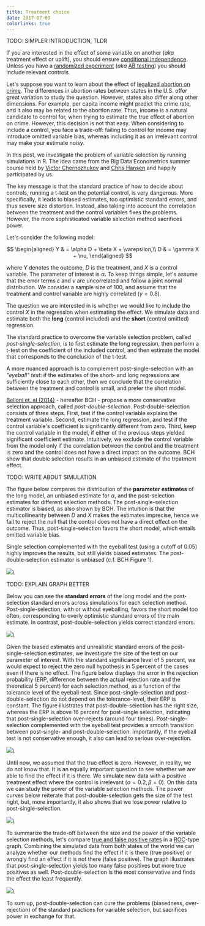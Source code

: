 ```yaml
---
title: Treatment choice
date: 2017-07-03
colorlinks: true
---
```

TODO: SIMPLER INTRODUCTION, TLDR

If you are interested in the effect of some variable on another (*aka* treatment effect or uplift), you should ensure [conditional independence](https://en.wikipedia.org/wiki/Conditional_independence). Unless you have a [randomized experiment](https://en.wikipedia.org/wiki/Randomized_experiment) (*aka* [AB testing](https://en.wikipedia.org/wiki/A/B_testing)) you should include relevant controls. 

Let's suppose you want to learn about the effect of [legalized abortion on crime](http://pricetheory.uchicago.edu/levitt/Papers/DonohueLevittTheImpactOfLegalized2001.pdf). The differences in abortion rates between states in the U.S. offer great variation to study the question. However, states also differ along other dimensions. For example, per capita income might predict the crime rate, and it also may be related to the abortion rate. Thus, income is a natural candidate to control for, when trying to estimate the true effect of abortion on crime. However, this decision is not that easy. When considering to include a control, you face a trade-off: failing to control for income may introduce omitted variable bias, whereas including it as an irrelevant control may make your estimate noisy.

In this post, we investigate the problem of variable selection by running simulations in R. The idea came from the Big Data Econometrics summer course held by [Victor Chernozhukov](http://www.mit.edu/~vchern/) and [Chris Hansen](https://www.chicagobooth.edu/faculty/directory/h/christian-b-hansen) and happily participated by us. 

The key message is that the standard practice of how to decide about controls, running a t-test on the potential control, is very dangerous. More specifically, it leads to biased estimates, too optimistic standard errors, and thus severe size distortion. Instead, also taking into account the correlation between the treatment and the control variables fixes the problems. However, the more sophisticated variable selection method sacrifices power.

Let's consider the following model:

$$
\begin{aligned}
Y & = \alpha D + \beta X + \varepsilon,\\
D & = \gamma X + \nu,
\end{aligned}
$$

where $Y$ denotes the outcome, $D$ is the treatment, and $X$ is a control variable. The parameter of interest is $\alpha$. To keep things simple, let's assume that the error terms $\varepsilon$ and $\nu$ are uncorrelated and follow a joint normal distribution. We consider a sample size of 100, and assume that the treatment and control variable are highly correlated ($\gamma = 0.8$). 

The question we are interested in is whether we would like to include the control $X$ in the regression when estimating the effect. We simulate data and estimate both the **long** (control included) and the **short** (control omitted) regression.

The standard practice to overcome the variable selection problem, called *post-single-selection*, is to first estimate the long regression, then perform a t-test on the coefficient of the included control, and then estimate the model that corresponds to the conclusion of the t-test.

A more nuanced approach is to complement post-single-selection with an *"eyeball" test*: if the estimates of the short- and long regressions are sufficiently close to each other, then we conclude that the correlation between the treatment and control is small, and prefer the short model. 

[Belloni et. al (2014)](https://academic.oup.com/restud/article-lookup/doi/10.1093/restud/rdt044) - hereafter BCH -  propose a more conservative selection approach, called *post-double-selection*. Post-double-selection consists of three steps. First, test if the control variable explains the treatment variable. Second, estimate the long regression, and test if the control variable's coefficient is significantly different from zero. Third, keep the control variable in the model, if either of the previous steps yielded significant coefficient estimate. Intuitively, we exclude the control variable from the model only if the correlation between the control and the treatment is zero and the control does not have a direct impact on the outcome. BCH show that double selection results in an unbiased estimate of the treatment effect.

TODO: WRITE ABOUT SIMULATION

The figure below compares the distribution of the **parameter estimates** of the long model, an unbiased estimate for $\alpha$, and the post-selection estimates for different selection methods. The post-single-selection estimator is biased, as also shown by BCH. The intuition is that the multicollinearity between $D$ and $X$ makes the estimates imprecise, hence we fail to reject the null that the control does not have a direct effect on the outcome. Thus, post-single-selection favors the short model, which entails omitted variable bias.

Single selection complemented with the eyeball test (using a cutoff of 0.05) highly improves the results, but still yields biased estimates. The post-double-selection estimator is unbiased (c.f. BCH Figure 1).

![](figure/coefficients.png)\

TODO: EXPLAIN GRAPH BETTER

Below you can see the **standard errors** of the long model and the post-selection standard errors across simulations for each selection method. Post-single-selection, with or without eyeballing, favors the short model too often, corresponding to overly optimistic standard errors of the main estimate. In contrast, post-double-selection yields correct standard errors.

![](figure/standard-errors.png)\

Given the biased estimates and unrealistic standard errors of the post-single-selection estimates, we investigate the size of the test on our parameter of interest. With the standard significance level of 5 percent, we would expect to reject the zero null hypothesis in 5 percent of the cases even if there is no effect. The figure below displays the error in the rejection probability (ERP, difference between the actual rejection rate and the theoretical 5 percent) for each selection method, as a function of the tolerance level of the eyeball-test. Since post-single-selection and post-double-selection do not depend on the tolerance-level, their ERP is constant. The figure illustrates that post-double-selection has the right size, whereas the ERP is above 16 percent for post-single selection, indicating that post-single-selection over-rejects (around four times). Post-single-selection complemented with the eyeball test provides a smooth transition between post-single- and post-double-selection. Importantly, if the eyeball test is not conservative enough, it also can lead to serious over-rejection.

![](figure/erp.png)\

Until now, we assumed that the true effect is zero. However, in reality, we do not know that. It is an equally important question to see whether we are able to find the effect if it is there. We simulate new data with a positive treatment effect where the control is irrelevant ($\alpha = 0.2, \beta = 0$). On this data we can study the power of the variable selection methods. The power curves below reiterate that post-double-selection gets the size of the test right, but, more importantly, it also shows that we lose power relative to post-single-selection.

![](figure/erp.png)\

To summarize the trade-off between the size and the power of the variable selection methods, let's compare [true and false positive rates](https://en.wikipedia.org/wiki/False_positives_and_false_negatives) in a [ROC](https://en.wikipedia.org/wiki/Receiver_operating_characteristic)-type graph. Combining the simulated data from both states of the world we can analyze whether our methods find the effect if it is there (true positive) or wrongly find an effect if it is not there (false positive). The graph illustrates that post-single-selection yields too many false positives but more true positives as well. Post-double-selection is the most conservative and finds the effect the least frequently.

![](figure/roc.png)\

To sum up, post-double-selection can cure the problems (biasedness, over-rejection) of the standard practices for variable selection, but sacrifices power in exchange for that.
